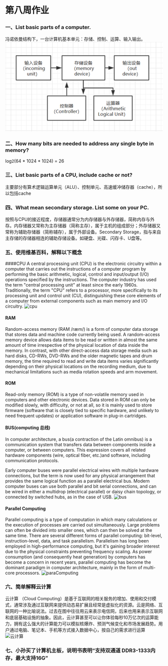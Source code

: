 # 第八周作业
### 一、List basic parts of a computer.
冯诺依曼结构下，一台计算机基本单元：存储、控制、运算、输入输出。
![von_Neumann](./images/hw06_1.png)
### 二、How many bits are needed to address any single byte in memory?
log<font size = "2">2</font>(64 * 1024 * 1024) = 26
### 三、List basic parts of a CPU, include cache or not?
主要部分有算术逻辑运算单元（ALU）、控制单元、高速缓冲储存器（cache），所以包括cache  
### 四、What mean secondary storage. List some on your PC. 
按照与CPU的接近程度，存储器通常分为内存储器与外存储器，简称内存与外存。内存储器又常称为主存储器（简称主存），属于主机的组成部分；外存储器又常称为辅助存储器（简称辅存），属于外部设备。Secondary Storage，指与来自主存储的存储器相连的辅助存储设备。如硬盘、光碟、闪存卡、U盘等。
### 五、使用维基百科，解释以下概念
####CPU
A central processing unit (CPU) is the electronic circuitry within a computer that carries out the instructions of a computer program by performing the basic arithmetic, logical, control and input/output (I/O) operations specified by the instructions. The computer industry has used the term "central processing unit" at least since the early 1960s. Traditionally, the term "CPU" refers to a processor, more specifically to its processing unit and control unit (CU), distinguishing these core elements of a computer from external components such as main memory and I/O circuitry.
![cpu](https://upload.wikimedia.org/wikipedia/commons/thumb/e/e7/Intel_80486DX2_bottom.jpg/330px-Intel_80486DX2_bottom.jpg)
#### RAM
Random-access memory (RAM /ræm/) is a form of computer data storage that stores data and machine code currently being used. A random-access memory device allows data items to be read or written in almost the same amount of time irrespective of the physical location of data inside the memory. In contrast, with other direct-access data storage media such as hard disks, CD-RWs, DVD-RWs and the older magnetic tapes and drum memory, the time required to read and write data items varies significantly depending on their physical locations on the recording medium, due to mechanical limitations such as media rotation speeds and arm movement. 
#### ROM
Read-only memory (ROM) is a type of non-volatile memory used in computers and other electronic devices. Data stored in ROM can only be modified slowly, with difficulty, or not at all, so it is mainly used to store firmware (software that is closely tied to specific hardware, and unlikely to need frequent updates) or application software in plug-in cartridges. 
#### BUS(computing 总线)
In computer architecture, a bus(a contraction of the Latin omnibus) is a communication system that transfers data between components inside a computer, or between computers. This expression covers all related hardware components (wire, optical fiber, etc.)and software, including communication protocols.

Early computer buses were parallel electrical wires with multiple hardware connections, but the term is now used for any physical arrangement that provides the same logical function as a parallel electrical bus. Modern computer buses can use both parallel and bit serial connections, and can be wired in either a multidrop (electrical parallel) or daisy chain topology, or connected by switched hubs, as in the case of USB. 
![bus](https://upload.wikimedia.org/wikipedia/commons/thumb/f/fc/PCIExpress.jpg/375px-PCIExpress.jpg)
#### Parallel Computing
Parallel computing is a type of computation in which many calculations or the execution of processes are carried out simultaneously. Large problems can often be divided into smaller ones, which can then be solved at the same time. There are several different forms of parallel computing: bit-level, instruction-level, data, and task parallelism. Parallelism has long been employed in high-performance computing, but it's gaining broader interest due to the physical constraints preventing frequency scaling. As power consumption (and consequently heat generation) by computers has become a concern in recent years, parallel computing has become the dominant paradigm in computer architecture, mainly in the form of multi-core processors.
![paraComputing](https://upload.wikimedia.org/wikipedia/commons/thumb/d/d3/IBM_Blue_Gene_P_supercomputer.jpg/450px-IBM_Blue_Gene_P_supercomputer.jpg)

### 六、简单解释云计算
云计算 （Cloud Computing）是基于互联网的相关服务的增加、使用和交付模式，通常涉及通过互联网来提供动态易扩展且经常是虚拟化的资源。云是网络、互联网的一种比喻说法。过去在图中往往用云来表示电信网，后来也用来表示互联网和底层基础设施的抽象。因此，云计算甚至可以让你体验每秒10万亿次的运算能力，拥有这么强大的计算能力可以模拟核爆炸、预测气候变化和市场发展趋势。用户通过电脑、笔记本、手机等方式接入数据中心，按自己的需求进行运算
![云计算](https://gss0.bdstatic.com/94o3dSag_xI4khGkpoWK1HF6hhy/baike/w%3D268%3Bg%3D0/sign=a1c76094c4177f3e1034fb0b48f45cfa/d6ca7bcb0a46f21fce06ac71fb246b600c33aee6.jpg)

### 七、小孙买了计算机主板，说明书表明“支持双通道 DDR3-1333内存，最大支持16G”
